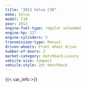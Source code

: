 ```yaml
---
title: "2013 Volvo C30"
make: Volvo
model: C30
year: 2013
engine-fuel-type: regular unleaded
engine-hp: 227
engine-cylinders: 5
transmission-type: Manual
driven-wheels: Front wheel drive
number-of-doors: 2
market-category: Hatchback,Luxury
vehicle-size: Compact
vehicle-style: 2dr Hatchback
---
```


{{< car_info >}}

